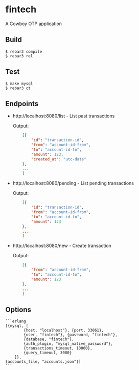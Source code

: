 fintech
=====

A Cowboy OTP application

Build
-----

    $ rebar3 compile
    $ rebar3 rel

Test
-----

    $ make mysql
    $ rebar3 ct

Endpoints
------

 * http://localhost:8080/list - List past transactions

    Output:
    ```json
        [{ 
            "id": "transaction-id", 
            "from": "account-id-from", 
            "to": "account-id-to", 
            "amount": 123,
			"created_at": "utc-date"
        },
        ...
        ]
    ```
 
 * http://localhost:8080/pending - List pending transactions

    Output:
    ```json
        [{ 
            "id": "transaction-id", 
            "from": "account-id-from", 
            "to": "account-id-to", 
            "amount": 123
        },
        ...
        ]
    ```
  * http://localhost:8080/new - Create transaction

    Output:
    ```json
        [{ 
            "from": "account-id-from", 
            "to": "account-id-to", 
            "amount": 123
        },
        ...
        ]
    ```

Options
------

    ```erlang
    [{mysql, [
            {host, "localhost"}, {port, 33061}, 
            {user, "fintech"}, {password, "fintech"}, 
            {database, "fintech"},
            {auth_plugin, "mysql_native_password"},
            {transactions_timeout, 10000},
            {query_timeout, 3000}
        ]},
    {accounts_file, "accounts.json"}]
    ```
